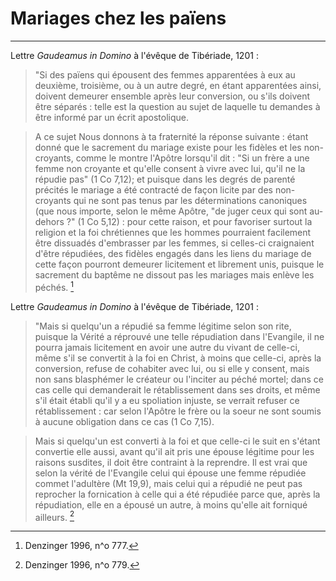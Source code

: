 # Mariages chez les païens

***

Lettre *Gaudeamus in Domino* à l'évêque de Tibériade, 1201 :

> "Si des païens qui épousent des femmes apparentées à eux au deuxième, troisième, ou à un autre degré, en étant apparentées ainsi, doivent demeurer ensemble après leur conversion, ou s'ils doivent être séparés : telle est la question au sujet de laquelle tu demandes à être informé par un écrit apostolique. 

> A ce sujet Nous donnons à ta fraternité la réponse suivante : étant donné que le sacrement du mariage existe pour les fidèles et les non-croyants, comme le montre l'Apôtre lorsqu'il dit : "Si un frère a une femme non croyante et qu'elle consent à vivre avec lui, qu'il ne la répudie pas" (1 Co 7,12); et puisque dans les degrés de parenté précités le mariage a été contracté de façon licite par des non-croyants qui ne sont pas tenus par les déterminations canoniques (que nous importe, selon le même Apôtre, "de juger ceux qui sont au-dehors ?" (1 Co 5,12) : pour cette raison, et pour favoriser surtout la religion et la foi chrétiennes que les hommes pourraient facilement être dissuadés d'embrasser par les femmes, si celles-ci craignaient d'être répudiées, des fidèles engagés dans les liens du mariage de cette façon pourront demeurer licitement et librement unis, puisque le sacrement du baptême ne dissout pas les mariages mais enlève les péchés. [^1]

[^1]: Denzinger 1996, n^o 777.

Lettre *Gaudeamus in Domino* à l'évêque de Tibériade, 1201 :

> "Mais si quelqu'un a répudié sa femme légitime selon son rite, puisque la Vérité a réprouvé une telle répudiation dans l'Evangile, il ne pourra jamais licitement en avoir une autre du vivant de celle-ci, même s'il se convertit à la foi en Christ, à moins que celle-ci, après la conversion, refuse de cohabiter avec lui, ou si elle y consent, mais non sans blasphémer le créateur ou l'inciter au péché mortel; dans ce cas celle qui demanderait le rétablissement dans ses droits, et même s'il était établi qu'il y a eu spoliation injuste, se verrait refuser ce rétablissement : car selon l'Apôtre le frère ou la soeur ne sont soumis à aucune obligation dans ce cas (1 Co 7,15). 

> Mais si quelqu'un est converti à la foi et que celle-ci le suit en s'étant convertie elle aussi, avant qu'il ait pris une épouse légitime pour les raisons susdites, il doit être contraint à la reprendre. Il est vrai que selon la vérité de l'Evangile celui qui épouse une femme répudiée commet l'adultère (Mt 19,9), mais celui qui a répudié ne peut pas reprocher la fornication à celle qui a été répudiée parce que, après la répudiation, elle en a épousé un autre, à moins qu'elle ait forniqué ailleurs. [^2]

[^2]: Denzinger 1996, n^o 779.


